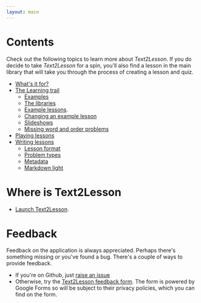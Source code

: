 ```yaml
---
layout: main
---
```


# Contents

Check out the following topics to learn more about _Text2Lesson_. If you do decide
to take _Text2Lesson_ for a spin, you'll also find a lesson in the main library
that will take you through the process of creating a lesson and quiz.

- [What's it for?](whats-it-for.md)
- [The Learning trail](learning-trail/learning-trail.md)
  - [Examples](learning-trail/examples.md)
  - [The libraries](learning-trail/the-libraries.md)
  - [Example lessons](learning-trail/examples.md).
  - [Changing an example lesson](learning-trail/changing-an-example-lesson.md)
  - [Slideshows](learning-trail/slideshows.md)
  - [Missing word and order problems](learning-trail/missing-word-and-order.md)
- [Playing lessons](playing-lessons.md)
- [Writing lessons](writing-lessons.md)
  - [Lesson format](lesson-format.md)
  - [Problem types](problem-types.md)
  - [Metadata](metadata.md)
  - [Markdown light](markdown-light.md)

# Where is Text2Lesson

- [Launch Text2Lesson](https://henspace.github.io/text2lesson/index.html).

# Feedback

Feedback on the application is always appreciated. Perhaps there's something
missing or you've found a bug. There's a couple of ways to provide feedback.

- If you're on Github, just [raise an issue](https://github.com/henspace/text2lesson/issues)
- Otherwise, try the [Text2Lesson feedback form](https://forms.gle/KvpYwgbUBgBgWzME6).
  The form is powered by Google Forms so will be subject to their privacy policies, which you
  can find on the form.
